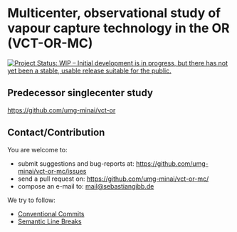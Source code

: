 # Multicenter, observational study of vapour capture technology in the OR (VCT-OR-MC)

[![Project Status: WIP – Initial development is in progress, but there has not yet been a stable, usable release suitable for the public.](https://www.repostatus.org/badges/latest/wip.svg)](https://www.repostatus.org/#wip)

## Predecessor singlecenter study

https://github.com/umg-minai/vct-or

## Contact/Contribution

You are welcome to:

- submit suggestions and bug-reports at: <https://github.com/umg-minai/vct-or-mc/issues>
- send a pull request on: <https://github.com/umg-minai/vct-or-mc/>
- compose an e-mail to: <mail@sebastiangibb.de>

We try to follow:

- [Conventional Commits](https://www.conventionalcommits.org/en/v1.0.0/)
- [Semantic Line Breaks](https://sembr.org/)
